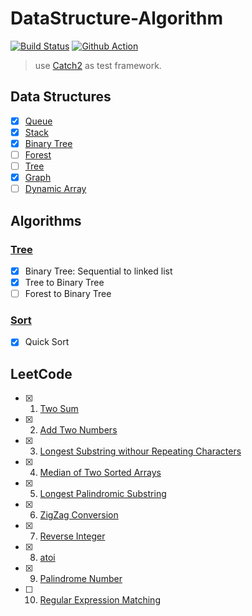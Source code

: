 # DataStructure-Algorithm

[![Build Status](https://travis-ci.com/Biobots/datastructure-algorithm.svg?branch=master)](https://travis-ci.com/Biobots/datastructure-algorithm) [![Github Action](https://github.com/Biobots/datastructure-algorithm/workflows/Build%20All/badge.svg)](https://github.com/Biobots/datastructure-algorithm/actions)

> use [Catch2](https://github.com/catchorg/Catch2 "Catch2") as test framework.

## Data Structures

- [x] [Queue](ds/queue.h)
- [x] [Stack](ds/stack.h)
- [x] [Binary Tree](ds/binarytree.h)
- [ ] [Forest](ds/binarytree.h)
- [ ] [Tree](ds/binarytree.h)
- [x] [Graph](ds/graph.h)
- [ ] [Dynamic Array](ds/dynamicarray.h)

## Algorithms

### [Tree](ds/binarytree.h)

- [x] Binary Tree: Sequential to linked list
- [x] Tree to Binary Tree
- [ ] Forest to Binary Tree

### [Sort](algo/sort.h)

- [x] Quick Sort

## LeetCode

- [x] 1. [Two Sum](leetcode/1.two-sum.cpp)
- [x] 2. [Add Two Numbers](leetcode/2.add-two-numbers.cpp)
- [x] 3. [Longest Substring withour Repeating Characters](leetcode/3.longest-substring-without-repeating-characters.cpp)
- [x] 4. [Median of Two Sorted Arrays](leetcode/4.median-of-two-sorted-arrays.cpp)
- [x] 5. [Longest Palindromic Substring](leetcode/5.longest-palindromic-substring.cpp)
- [x] 6. [ZigZag Conversion](leetcode/6.zigzag-conversion.cpp)
- [x] 7. [Reverse Integer](leetcode/7.reverse-integer.cpp)
- [x] 8. [atoi](leetcode/8.atoi.cpp)
- [x] 9. [Palindrome Number](leetcode/9.palindrome-number.cpp)
- [ ] 10. [Regular Expression Matching](leetcode/10.regular-expression-matching.cpp)

